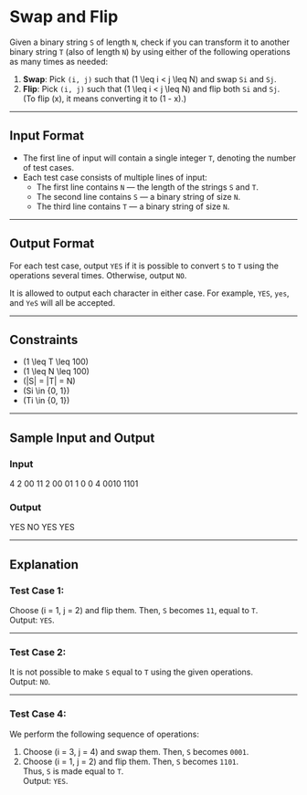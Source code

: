 # Swap and Flip

Given a binary string `S` of length `N`, check if you can transform it to another binary string `T` (also of length `N`) by using either of the following operations as many times as needed:

1. **Swap**: Pick `(i, j)` such that \(1 \leq i < j \leq N\) and swap `Si` and `Sj`.
2. **Flip**: Pick `(i, j)` such that \(1 \leq i < j \leq N\) and flip both `Si` and `Sj`.  
   (To flip \(x\), it means converting it to \(1 - x\).)

---

## Input Format
- The first line of input will contain a single integer `T`, denoting the number of test cases.
- Each test case consists of multiple lines of input:
  - The first line contains `N` — the length of the strings `S` and `T`.
  - The second line contains `S` — a binary string of size `N`.
  - The third line contains `T` — a binary string of size `N`.

---

## Output Format
For each test case, output `YES` if it is possible to convert `S` to `T` using the operations several times. Otherwise, output `NO`.

It is allowed to output each character in either case. For example, `YES`, `yes`, and `YeS` will all be accepted.

---

## Constraints
- \(1 \leq T \leq 100\)
- \(1 \leq N \leq 100\)
- \(|S| = |T| = N\)
- \(Si \in \{0, 1\}\)
- \(Ti \in \{0, 1\}\)

---

## Sample Input and Output

### Input

4
2
00
11
2
00
01
1
0
0
4
0010
1101

### Output

YES
NO
YES
YES

---

## Explanation

### Test Case 1:
Choose \(i = 1, j = 2\) and flip them. Then, `S` becomes `11`, equal to `T`.  
Output: `YES`.

---

### Test Case 2:
It is not possible to make `S` equal to `T` using the given operations.  
Output: `NO`.

---

### Test Case 4:
We perform the following sequence of operations:  
1. Choose \(i = 3, j = 4\) and swap them. Then, `S` becomes `0001`.  
2. Choose \(i = 1, j = 2\) and flip them. Then, `S` becomes `1101`.  
Thus, `S` is made equal to `T`.  
Output: `YES`.
